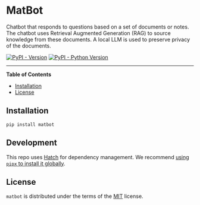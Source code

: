 # MatBot
Chatbot that responds to questions based on a set of documents or notes. The chatbot uses Retrieval Augmented Generation (RAG) to source knowledge from these documents. A local LLM is used to preserve privacy of the documents.

[![PyPI - Version](https://img.shields.io/pypi/v/matbot.svg)](https://pypi.org/project/matbot)
[![PyPI - Python Version](https://img.shields.io/pypi/pyversions/matbot.svg)](https://pypi.org/project/matbot)

-----

**Table of Contents**

- [Installation](#installation)
- [License](#license)

## Installation

```console
pip install matbot
```

## Development
This repo uses [Hatch](https://github.com/pypa/hatch) for dependency management. We recommend 
[using `pipx` to install it globally](https://hatch.pypa.io/latest/install/).

## License

`matbot` is distributed under the terms of the [MIT](https://spdx.org/licenses/MIT.html) license.

